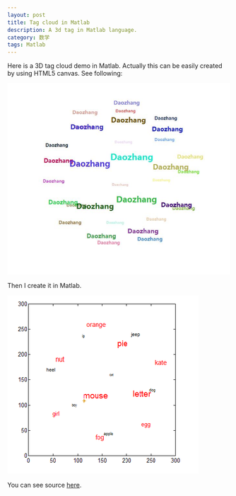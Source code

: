 ```yaml
---
layout: post
title: Tag cloud in Matlab
description: A 3d tag in Matlab language.
category: 数学
tags: Matlab
---
```


Here is a 3D tag cloud demo in Matlab. Actually this can be easily created by using HTML5 canvas. See following:
<!--more-->

<img src="/media/files/2013/Dec/22-tagcloudinhtml5.jpg"></img>

Then I create it in Matlab.

<img src="/media/files/2013/Dec/22-tagcloudinmatlab.png"></img>

You can see source [here](https://github.com/Qwh/3DTagCloud).

